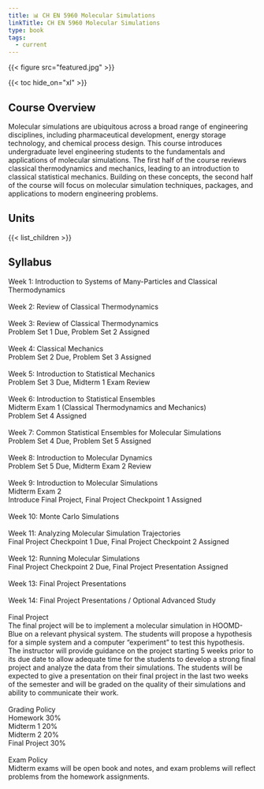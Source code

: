 ```yaml
---
title: 📊 CH EN 5960 Molecular Simulations
linkTitle: CH EN 5960 Molecular Simulations
type: book
tags:
  - current
---
```


{{< figure src="featured.jpg" >}}

{{< toc hide_on="xl" >}}

## Course Overview

Molecular simulations are ubiquitous across a broad range of engineering disciplines, including pharmaceutical development, energy storage technology, and chemical process design. This course introduces undergraduate level engineering students to the fundamentals and applications of molecular simulations. The first half of the course reviews classical thermodynamics and mechanics, leading to an introduction to classical statistical mechanics. Building on these concepts, the second half of the course will focus on molecular simulation techniques, packages, and applications to modern engineering problems.

## Units

{{< list_children >}}

## Syllabus

Week 1: Introduction to Systems of Many-Particles and Classical Thermodynamics
<br>
<br>
Week 2: Review of Classical Thermodynamics
<br>
<br>
Week 3: Review of Classical Thermodynamics
<br>
Problem Set 1 Due, Problem Set 2 Assigned
<br>
<br>
Week 4: Classical Mechanics
<br>
Problem Set 2 Due, Problem Set 3 Assigned
<br>
<br>
Week 5: Introduction to Statistical Mechanics
<br>
Problem Set 3 Due, Midterm 1 Exam Review
<br>
<br>
Week 6: Introduction to Statistical Ensembles
<br>
Midterm Exam 1 (Classical Thermodynamics and Mechanics)
<br>
Problem Set 4 Assigned
<br>
<br>
Week 7: Common Statistical Ensembles for Molecular Simulations
<br>
Problem Set 4 Due, Problem Set 5 Assigned
<br>
<br>
Week 8: Introduction to Molecular Dynamics
<br>
Problem Set 5 Due, Midterm Exam 2 Review 
<br>
<br>
Week 9: Introduction to Molecular Simulations
<br>
Midterm Exam 2
<br>
Introduce Final Project, Final Project Checkpoint 1 Assigned
<br>
<br>
Week 10: Monte Carlo Simulations
<br>
<br>
Week 11: Analyzing Molecular Simulation Trajectories
<br>
Final Project Checkpoint 1 Due, Final Project Checkpoint 2 Assigned
<br>
<br>
Week 12: Running Molecular Simulations
<br> 
Final Project Checkpoint 2 Due, Final Project Presentation Assigned
<br>
<br>
Week 13: Final Project Presentations
<br>
<br>
Week 14: Final Project Presentations / Optional Advanced Study
<br>
<br>
Final Project
<br>
The final project will be to implement a molecular simulation in HOOMD-Blue on a relevant physical system. The students will propose a hypothesis for a simple system and a computer “experiment” to test this hypothesis. The instructor will provide guidance on the project starting 5 weeks prior to its due date to allow adequate time for the students to develop a strong final project and analyze the data from their simulations. The students will be expected to give a presentation on their final project in the last two weeks of the semester and will be graded on the quality of their simulations and ability to communicate their work. 
 <br>
 <br>
Grading Policy
<br>
Homework   	30%
<br>
Midterm 1    	20%
<br>
Midterm 2   	20%
<br>
Final Project	30%
<br>
<br>
Exam Policy
<br>
Midterm exams will be open book and notes, and exam problems will reflect problems from the homework assignments.

